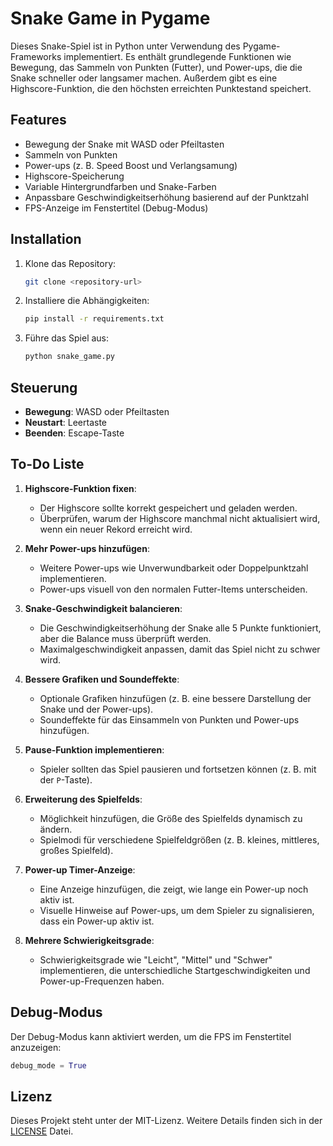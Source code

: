 
# Snake Game in Pygame

Dieses Snake-Spiel ist in Python unter Verwendung des Pygame-Frameworks implementiert. Es enthält grundlegende Funktionen wie Bewegung, das Sammeln von Punkten (Futter), und Power-ups, die die Snake schneller oder langsamer machen. Außerdem gibt es eine Highscore-Funktion, die den höchsten erreichten Punktestand speichert.

## Features

- Bewegung der Snake mit WASD oder Pfeiltasten
- Sammeln von Punkten
- Power-ups (z. B. Speed Boost und Verlangsamung)
- Highscore-Speicherung
- Variable Hintergrundfarben und Snake-Farben
- Anpassbare Geschwindigkeitserhöhung basierend auf der Punktzahl
- FPS-Anzeige im Fenstertitel (Debug-Modus)

## Installation

1. Klone das Repository:
   ```bash
   git clone <repository-url>
   ```
2. Installiere die Abhängigkeiten:
   ```bash
   pip install -r requirements.txt
   ```
3. Führe das Spiel aus:
   ```bash
   python snake_game.py
   ```

## Steuerung

- **Bewegung**: WASD oder Pfeiltasten
- **Neustart**: Leertaste
- **Beenden**: Escape-Taste

## To-Do Liste

1. **Highscore-Funktion fixen**: 
   - Der Highscore sollte korrekt gespeichert und geladen werden. 
   - Überprüfen, warum der Highscore manchmal nicht aktualisiert wird, wenn ein neuer Rekord erreicht wird.

2. **Mehr Power-ups hinzufügen**:
   - Weitere Power-ups wie Unverwundbarkeit oder Doppelpunktzahl implementieren.
   - Power-ups visuell von den normalen Futter-Items unterscheiden.

3. **Snake-Geschwindigkeit balancieren**:
   - Die Geschwindigkeitserhöhung der Snake alle 5 Punkte funktioniert, aber die Balance muss überprüft werden.
   - Maximalgeschwindigkeit anpassen, damit das Spiel nicht zu schwer wird.

4. **Bessere Grafiken und Soundeffekte**:
   - Optionale Grafiken hinzufügen (z. B. eine bessere Darstellung der Snake und der Power-ups).
   - Soundeffekte für das Einsammeln von Punkten und Power-ups hinzufügen.

5. **Pause-Funktion implementieren**:
   - Spieler sollten das Spiel pausieren und fortsetzen können (z. B. mit der `P`-Taste).

6. **Erweiterung des Spielfelds**:
   - Möglichkeit hinzufügen, die Größe des Spielfelds dynamisch zu ändern.
   - Spielmodi für verschiedene Spielfeldgrößen (z. B. kleines, mittleres, großes Spielfeld).

7. **Power-up Timer-Anzeige**:
   - Eine Anzeige hinzufügen, die zeigt, wie lange ein Power-up noch aktiv ist.
   - Visuelle Hinweise auf Power-ups, um dem Spieler zu signalisieren, dass ein Power-up aktiv ist.

8. **Mehrere Schwierigkeitsgrade**:
   - Schwierigkeitsgrade wie "Leicht", "Mittel" und "Schwer" implementieren, die unterschiedliche Startgeschwindigkeiten und Power-up-Frequenzen haben.

## Debug-Modus

Der Debug-Modus kann aktiviert werden, um die FPS im Fenstertitel anzuzeigen:
```python
debug_mode = True
```

## Lizenz

Dieses Projekt steht unter der MIT-Lizenz. Weitere Details finden sich in der [LICENSE](LICENSE) Datei.

